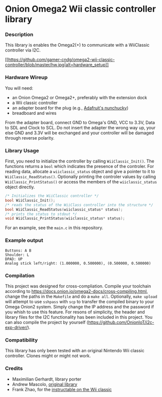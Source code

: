 # Onion Omega2 Wii classic controller library

### Description
This library is enables the Omega2(+) to communicate with a WiiClassic controller via I2C.

[[https://github.com/gamer-cndg/omega2-wii-classic-controller/blob/master/hw.jpg|alt=hardware_setup]]

### Hardware Wireup
You will need:
* an Onion Omega2 or Omega2+, preferably with the extension dock
* a Wii classic controller 
* an adapter board for the plug (e.g., [Adafruit's nunchucky][adafruit-nunchucky])
* breadboard and wires

From the adapter board, connect GND to Omega's GND, VCC to 3.3V, Data to SDL and Clock to SCL. Do not insert the adapter the wrong way up, your else GND and 3.3V will be exchanged and your controller will be damaged through reverse polarity.  

### Library Usage

First, you need to initialize the controller by calling `WiiClassic_Init()`. The functions returns a `bool` which indicates the presence of the controler. For reading data, allocate a `wiiclassic_status` object and give a pointer to it to `WiiClassic_ReadStatus()`. Optionally printing the controler values by calling `WiiClassic_PrintStatus()` or access the members of the `wiiclassic_status` object directly. 

```c
/* Initializes the WiiClassic controller */
bool WiiClassic_Init();
/* reads the status of the WiiClass controller into the structure */
bool WiiClassic_ReadStatus(wiiclassic_status* status);
/* prints the status to stdout */
void WiiClassic_PrintStatus(wiiclassic_status* status);
``` 
For an example, see the `main.c` in this repository.

### Example output
```
Buttons: A B
Shoulder: L 
DPAD: UP 
Analog stick left/right: (1.000000, 0.500000), (0.500000, 0.500000)
```

### Compilation

This project was designed for cross-compliation. Compile your toolchain according to https://docs.onion.io/omega2-docs/cross-compiling.html, change the paths in the `Makefile` and do a `make all`. Optionally, `make upload` will attempt to use `sshpass` with `scp` to transfer the compiled binary to your Omega Onion2 system. Simply change the IP address and the password if you whish to use this feature.
For resons of simplicity, the header and library files for the I2C functionality has been included in this project. You can also compile the project by yourself (https://github.com/OnionIoT/i2c-exp-driver/).

### Compatibility
This library has only been tested with an original Nintendo Wii classic controller. Clones might or might not work.

### Credits
* Maximilian Gerhardt, library porter
* Andrew Mascolo, [original library][github-wiiclassic]
* Frank Zhao, for the [instructable on the Wii classic][instr-wiiclassic]

[adafruit-nunchucky]: <https://www.adafruit.com/product/345>
[github-wiiclassic]: <https://github.com/AndrewMascolo/WiiClassicController>
[instr-wiiclassic]: <http://www.instructables.com/id/USB-Wii-Classic-Controller/>